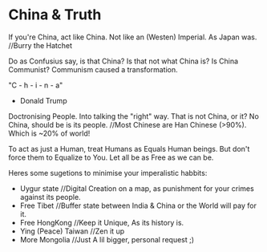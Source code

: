 # China & Truth

If you're China, act like China.
Not like an (Westen) Imperial.
As Japan was. //Burry the Hatchet

Do as Confusius say, is that China?
Is that not what China is?
Is China Communist?
Communism caused a transformation.

"C - h - i - n - a"
  - Donald Trump

Doctronising People.
Into talking the "right" way.
That is not China, or it?
No China, should be is its people. //Most Chinese are Han Chinese (>90%). Which is ~20% of world!

To act as just a Human, treat Humans as Equals Human beings.
But don't force them to Equalize to You.
Let all be as Free as we can be.

Heres some sugetions to minimise your imperalistic habbits:
 - Uygur state //Digital Creation on a map, as punishment for your crimes against its people.
 - Free Tibet //Buffer state between India & China or the World will pay for it.
 - Free HongKong //Keep it Unique, As its history is.
 - Ying (Peace) Taiwan //Zen it up
 - More Mongolia //Just A lil bigger, personal request ;)
